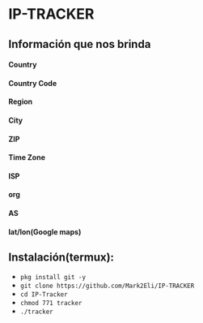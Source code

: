 # IP-TRACKER

## Información que nos brinda

#### Country
#### Country Code
#### Region
#### City
#### ZIP
#### Time Zone
#### ISP
#### org
#### AS
#### lat/lon(Google maps)

## Instalación(termux):
* `pkg install git -y`
* `git clone https://github.com/Mark2Eli/IP-TRACKER`
* `cd IP-Tracker`
* `chmod 771 tracker`
* `./tracker`
